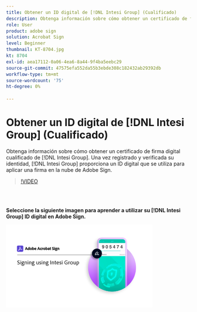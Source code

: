 ```yaml
---
title: Obtener un ID digital de [!DNL Intesi Group] (Cualificado)
description: Obtenga información sobre cómo obtener un certificado de firma digital cualificado de [!DNL Intesi Group]
role: User
product: adobe sign
solution: Acrobat Sign
level: Beginner
thumbnail: KT-8704.jpg
kt: 8704
exl-id: aea17112-0a06-4ea6-8a44-9f4ba5eebc29
source-git-commit: 47575efa552da55b3ebde308c182432ab29392db
workflow-type: tm+mt
source-wordcount: '75'
ht-degree: 0%

---
```


# Obtener un ID digital de [!DNL Intesi Group] (Cualificado)

Obtenga información sobre cómo obtener un certificado de firma digital cualificado de [!DNL Intesi Group]. Una vez registrado y verificada su identidad, [!DNL Intesi Group] proporciona un ID digital que se utiliza para aplicar una firma en la nube de Adobe Sign.

>[!VIDEO](https://video.tv.adobe.com/v/337064?hidetitle=true)

<br> 

**Seleccione la siguiente imagen para aprender a utilizar su [!DNL Intesi Group] ID digital en Adobe Sign.**

[![image](assets/IntesiSign_400.png)](intesi-sign.md)
